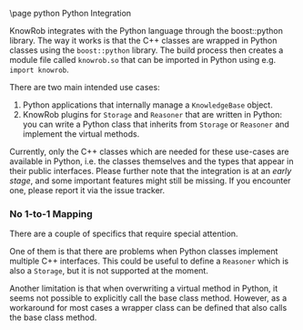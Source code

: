 \page python Python Integration

KnowRob integrates with the Python language through the boost::python library.
The way it works is that the C++ classes are wrapped in Python classes
using the `boost::python` library.
The build process then creates a module file called `knowrob.so` that can be imported
in Python using e.g. `import knowrob`.

There are two main intended use cases:
1. Python applications that internally manage a `KnowledgeBase` object.
2. KnowRob plugins for `Storage` and `Reasoner` that are written in Python: 
  you can write a Python class that inherits from `Storage` or `Reasoner`
  and implement the virtual methods.

Currently, only the C++ classes which are needed for these use-cases are available
in Python, i.e. the classes themselves and the types that appear in their public
interfaces.
Please further note that the integration is at an *early stage*, and some important
features might still be missing. If you encounter one, please report it via the issue tracker.

### No 1-to-1 Mapping

There are a couple of specifics that require special attention.

One of them is that there are problems when Python classes implement
multiple C++ interfaces. This could be useful to define a `Reasoner` which
is also a `Storage`, but it is not supported at the moment.

Another limitation is that when overwriting a virtual method in Python, it seems
not possible to explicitly call the base class method.
However, as a workaround for most cases a wrapper class can be defined that also
calls the base class method.
